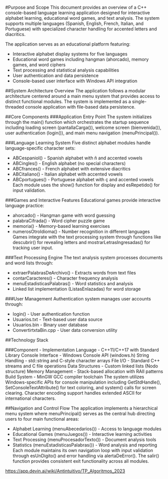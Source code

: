 #Purpose and Scope
This document provides an overview of a C++ console-based language learning application designed for interactive alphabet learning, educational word games, and text analysis. The system supports multiple languages (Spanish, English, French, Italian, and Portuguese) with specialized character handling for accented letters and diacritics.

The application serves as an educational platform featuring:

- Interactive alphabet display systems for five languages
- Educational word games including hangman (ahorcado), memory games, and word ciphers
- Text processing and statistical analysis capabilities
- User authentication and data persistence
- Console-based user interface with Windows API integration

##System Architecture Overview
The application follows a modular architecture centered around a main menu system that provides access to distinct functional modules. The system is implemented as a single-threaded console application with file-based data persistence.

##Core Components
###Application Entry Point
The system initializes through the main() function which orchestrates the startup sequence including loading screen (pantallaCarga()), welcome screen (bienvenida()), user authentication (login()), and main menu navigation (menuPrincipal()).

###Language Learning System
Five distinct alphabet modules handle language-specific character sets:

- ABCespaniol() - Spanish alphabet with ñ and accented vowels
- ABCingles() - English alphabet (no special characters)
- ABCfrances() - French alphabet with extensive diacritics
- ABCitaliano() - Italian alphabet with accented vowels
- ABCportugues() - Portuguese alphabet with ç and accented vowels
Each module uses the show() function for display and esRepetido() for input validation.

###Games and Interactive Features
Educational games provide interactive language practice:

- ahorcado() - Hangman game with word guessing
- palabraCifrada() - Word cipher puzzle game
- memoria() - Memory-based learning exercises
- numerosOtroIdioma() - Number recognition in different languages
Games integrate with the text processing system through functions like descubrir() for revealing letters and mostrarLetrasIngresadas() for tracking user input.

###Text Processing Engine
The text analysis system processes documents and word lists through:

- extraerPalabrasDeArchivo() - Extracts words from text files
- contarCaracteres() - Character frequency analysis
- menuEstadisticasPalabras() - Word statistics and analysis
- Linked list implementation (ListasEnlazadas) for word storage

###User Management
Authentication system manages user accounts through:

- login() - User authentication function
- Usuarios.txt - Text-based user data source
- Usuarios.bin - Binary user database
- ConvertirtxtaBin.cpp - User data conversion utility

##Technology Stack

###Component           -      Implementation
Language            -	   C++11/C++17 with Standard Library
Console Interface   -    Windows Console API (windows.h)
String Handling     -    std::string and C-style character arrays
File I/O            -    Standard C++ streams and C file operations
Data Structures     -    Custom linked lists (Nodo structure)
Memory Management   -    Stack-based allocation with RAII patterns
Build System        -    MinGW GCC compiler toolchain
The system utilizes Windows-specific APIs for console manipulation including GetStdHandle(), SetConsoleTextAttribute() for text coloring, and system() calls for screen clearing. Character encoding support handles extended ASCII for international characters.

##Navigation and Control Flow
The application implements a hierarchical menu system where menuPrincipal() serves as the central hub directing users to four main functional areas:

- Alphabet Learning (menuAbecedarios()) - Access to language modules
- Educational Games (menuJuegos()) - Interactive learning activities
- Text Processing (menuProcesadorTexto()) - Document analysis tools
- Statistics (menuEstadisticasPalabras()) - Word analysis and reporting
Each module maintains its own navigation loop with input validation through esUnDigito() and error handling via alertaDeError(). The salir() function provides consistent exit functionality across all modules.


https://app.devin.ai/wiki/Antintuitivo/TP_Algoritmos_2023
